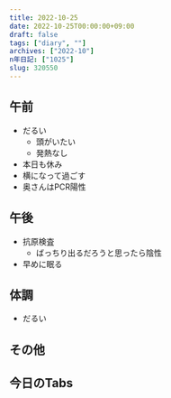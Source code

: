```yaml
---
title: 2022-10-25
date: 2022-10-25T00:00:00+09:00
draft: false
tags: ["diary", ""]
archives: ["2022-10"]
n年日記: ["1025"]
slug: 320550
---
```

## 午前
- だるい
  - 頭がいたい
  - 発熱なし
- 本日も休み
- 横になって過ごす
- 奥さんはPCR陽性
## 午後
- 抗原検査
  - ばっちり出るだろうと思ったら陰性
- 早めに眠る
## 体調
- だるい
## その他
## 今日のTabs